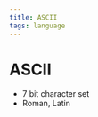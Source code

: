```yaml
---
title: ASCII
tags: language
---
```


# ASCII
- 7 bit character set
- Roman, Latin
















































